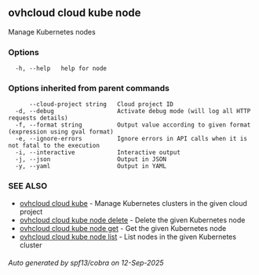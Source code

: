 ## ovhcloud cloud kube node

Manage Kubernetes nodes

### Options

```
  -h, --help   help for node
```

### Options inherited from parent commands

```
      --cloud-project string   Cloud project ID
  -d, --debug                  Activate debug mode (will log all HTTP requests details)
  -f, --format string          Output value according to given format (expression using gval format)
  -e, --ignore-errors          Ignore errors in API calls when it is not fatal to the execution
  -i, --interactive            Interactive output
  -j, --json                   Output in JSON
  -y, --yaml                   Output in YAML
```

### SEE ALSO

* [ovhcloud cloud kube](ovhcloud_cloud_kube.md)	 - Manage Kubernetes clusters in the given cloud project
* [ovhcloud cloud kube node delete](ovhcloud_cloud_kube_node_delete.md)	 - Delete the given Kubernetes node
* [ovhcloud cloud kube node get](ovhcloud_cloud_kube_node_get.md)	 - Get the given Kubernetes node
* [ovhcloud cloud kube node list](ovhcloud_cloud_kube_node_list.md)	 - List nodes in the given Kubernetes cluster

###### Auto generated by spf13/cobra on 12-Sep-2025
